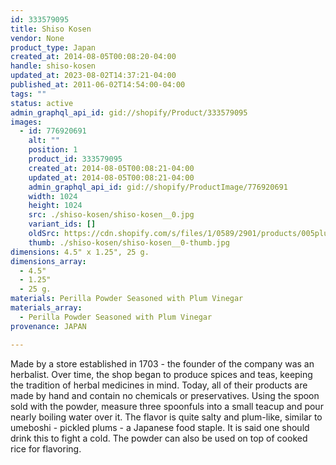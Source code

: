 ```yaml
---
id: 333579095
title: Shiso Kosen
vendor: None
product_type: Japan
created_at: 2014-08-05T00:08:20-04:00
handle: shiso-kosen
updated_at: 2023-08-02T14:37:21-04:00
published_at: 2011-06-02T14:54:00-04:00
tags: ""
status: active
admin_graphql_api_id: gid://shopify/Product/333579095
images:
  - id: 776920691
    alt: ""
    position: 1
    product_id: 333579095
    created_at: 2014-08-05T00:08:21-04:00
    updated_at: 2014-08-05T00:08:21-04:00
    admin_graphql_api_id: gid://shopify/ProductImage/776920691
    width: 1024
    height: 1024
    src: ./shiso-kosen/shiso-kosen__0.jpg
    variant_ids: []
    oldSrc: https://cdn.shopify.com/s/files/1/0589/2901/products/005plumtea-cropped.jpeg?v=1407211701
    thumb: ./shiso-kosen/shiso-kosen__0-thumb.jpg
dimensions: 4.5" x 1.25", 25 g.
dimensions_array:
  - 4.5"
  - 1.25"
  - 25 g.
materials: Perilla Powder Seasoned with Plum Vinegar
materials_array:
  - Perilla Powder Seasoned with Plum Vinegar
provenance: JAPAN

---
```


Made by a store established in 1703 \- the founder of the company was an herbalist. Over time, the shop began to produce spices and teas, keeping the tradition of herbal medicines in mind. Today, all of their products are made by hand and contain no chemicals or preservatives. Using the spoon sold with the powder, measure three spoonfuls into a small teacup and pour nearly boiling water over it. The flavor is quite salty and plum-like, similar to umeboshi - pickled plums \- a Japanese food staple. It is said one should drink this to fight a cold. The powder can also be used on top of cooked rice for flavoring.